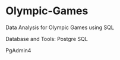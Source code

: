 # Olympic-Games
Data Analysis for Olympic Games using SQL


Database and Tools:
Postgre SQL

PgAdmin4
